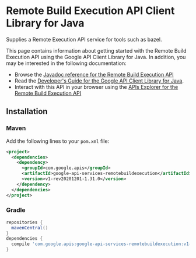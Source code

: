 # Remote Build Execution API Client Library for Java

Supplies a Remote Execution API service for tools such as bazel.

This page contains information about getting started with the Remote Build Execution API
using the Google API Client Library for Java. In addition, you may be interested
in the following documentation:

* Browse the [Javadoc reference for the Remote Build Execution API][javadoc]
* Read the [Developer's Guide for the Google API Client Library for Java][google-api-client].
* Interact with this API in your browser using the [APIs Explorer for the Remote Build Execution API][api-explorer]

## Installation

### Maven

Add the following lines to your `pom.xml` file:

```xml
<project>
  <dependencies>
    <dependency>
      <groupId>com.google.apis</groupId>
      <artifactId>google-api-services-remotebuildexecution</artifactId>
      <version>v1-rev20201201-1.31.0</version>
    </dependency>
  </dependencies>
</project>
```

### Gradle

```gradle
repositories {
  mavenCentral()
}
dependencies {
  compile 'com.google.apis:google-api-services-remotebuildexecution:v1-rev20201201-1.31.0'
}
```

[javadoc]: https://googleapis.dev/java/google-api-services-remotebuildexecution/latest/index.html
[google-api-client]: https://github.com/googleapis/google-api-java-client/
[api-explorer]: https://developers.google.com/apis-explorer/#p/remotebuildexecution/v1/
